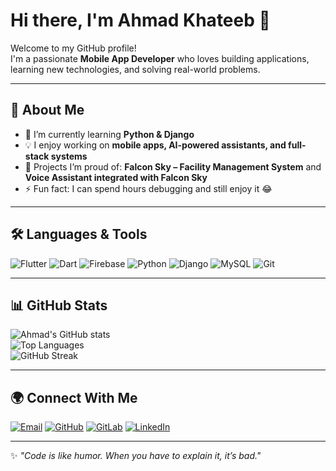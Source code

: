 # Hi there, I'm Ahmad Khateeb 👋

Welcome to my GitHub profile!  
I'm a passionate **Mobile App Developer** who loves building applications, learning new technologies, and solving real-world problems.  

---

## 🚀 About Me
- 🌱 I’m currently learning **Python & Django**  
- 💡 I enjoy working on **mobile apps, AI-powered assistants, and full-stack systems**  
- 🔭 Projects I’m proud of: **Falcon Sky – Facility Management System** and **Voice Assistant integrated with Falcon Sky**  
- ⚡ Fun fact: I can spend hours debugging and still enjoy it 😂  

---

## 🛠️ Languages & Tools
![Flutter](https://img.shields.io/badge/Flutter-02569B?style=for-the-badge&logo=flutter&logoColor=white)
![Dart](https://img.shields.io/badge/Dart-0175C2?style=for-the-badge&logo=dart&logoColor=white)
![Firebase](https://img.shields.io/badge/Firebase-FFCA28?style=for-the-badge&logo=firebase&logoColor=black)
![Python](https://img.shields.io/badge/Python-3776AB?style=for-the-badge&logo=python&logoColor=white)
![Django](https://img.shields.io/badge/Django-092E20?style=for-the-badge&logo=django&logoColor=white)
![MySQL](https://img.shields.io/badge/MySQL-005C84?style=for-the-badge&logo=mysql&logoColor=white)
![Git](https://img.shields.io/badge/Git-F05032?style=for-the-badge&logo=git&logoColor=white)

---

## 📊 GitHub Stats
![Ahmad's GitHub stats](https://github-readme-stats.vercel.app/api?username=AhmadKhteeb13&show_icons=true&theme=radical)  
![Top Languages](https://github-readme-stats.vercel.app/api/top-langs/?username=AhmadKhteeb13&layout=compact&theme=radical)  
![GitHub Streak](https://streak-stats.demolab.com?user=AhmadKhteeb13&theme=radical&date_format=%5BY.%5Dn.j)

---

## 🌍 Connect With Me
[![Email](https://img.shields.io/badge/Email-D14836?style=for-the-badge&logo=gmail&logoColor=white)](mailto:ahmadkhteeb1316@gmail.com)
[![GitHub](https://img.shields.io/badge/GitHub-100000?style=for-the-badge&logo=github&logoColor=white)](https://github.com/AhmadKhteeb13)
[![GitLab](https://img.shields.io/badge/GitLab-FCA121?style=for-the-badge&logo=gitlab&logoColor=white)](https://gitlab.com/ahmmadkhteeb)
[![LinkedIn](https://img.shields.io/badge/LinkedIn-0A66C2?style=for-the-badge&logo=linkedin&logoColor=white)](https://linkedin.com/in/ahmad-khateeb-2014a9219)

---

✨ *"Code is like humor. When you have to explain it, it’s bad."*  
